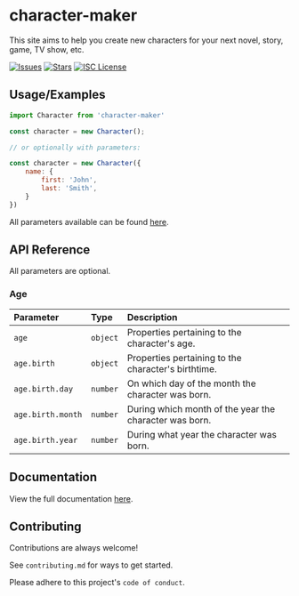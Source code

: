 
# character-maker

This site aims to help you create new characters for your next novel, story, game, TV show, etc.

[![Issues](https://img.shields.io/github/issues/dsoloha/character-maker)](https://github.com/dsoloha/character-maker/issues)
[![Stars](https://img.shields.io/github/stars/dsoloha/character-maker)](https://github.com/dsoloha/character-maker/stargazers)
[![ISC License](https://img.shields.io/github/license/dsoloha/character-maker)](https://opensource.org/licenses/ISC)

## Usage/Examples

```javascript
import Character from 'character-maker'

const character = new Character();

// or optionally with parameters:

const character = new Character({
    name: {
        first: 'John',
        last: 'Smith',
    }
})
```

All parameters available can be found [here](https://dsoloha.github.io/character-maker/).

## API Reference

All parameters are optional.

### Age

| Parameter         | Type     | Description                                            |
| :---------------- | :------- | :----------------------------------------------------- |
| `age`             | `object` | Properties pertaining to the character's age.          |
| `age.birth`       | `object` | Properties pertaining to the character's birthtime.    |
| `age.birth.day`   | `number` | On which day of the month the character was born.      |
| `age.birth.month` | `number` | During which month of the year the character was born. |
| `age.birth.year`  | `number` | During what year the character was born.               |

## Documentation

View the full documentation [here](https://dsoloha.github.io/character-maker/).

## Contributing

Contributions are always welcome!

See `contributing.md` for ways to get started.

Please adhere to this project's `code of conduct`.
